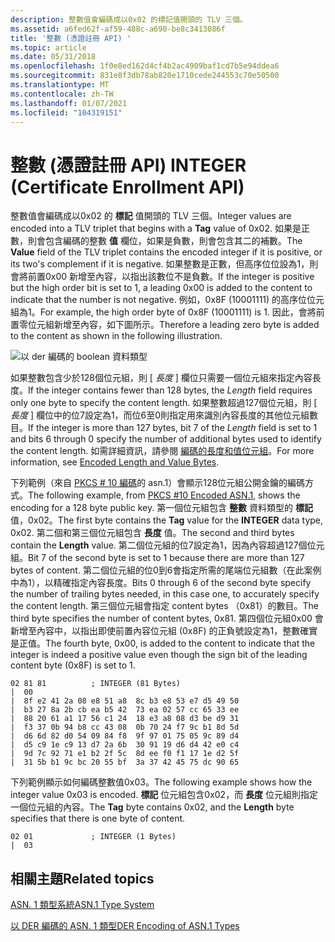 ```yaml
---
description: 整數值會編碼成以0x02 的標記值開頭的 TLV 三個。
ms.assetid: a6fed62f-af59-488c-a690-be8c3413086f
title: '整數 (憑證註冊 API) '
ms.topic: article
ms.date: 05/31/2018
ms.openlocfilehash: 1f0e8ed162d4cf4b2ac4909baf1cd7b5e94ddea6
ms.sourcegitcommit: 831e8f3db78ab820e1710cede244553c70e50500
ms.translationtype: MT
ms.contentlocale: zh-TW
ms.lasthandoff: 01/07/2021
ms.locfileid: "104319151"
---
```

# <a name="integer-certificate-enrollment-api"></a><span data-ttu-id="51d12-103">整數 (憑證註冊 API) </span><span class="sxs-lookup"><span data-stu-id="51d12-103">INTEGER (Certificate Enrollment API)</span></span>

<span data-ttu-id="51d12-104">整數值會編碼成以0x02 的 **標記** 值開頭的 TLV 三個。</span><span class="sxs-lookup"><span data-stu-id="51d12-104">Integer values are encoded into a TLV triplet that begins with a **Tag** value of 0x02.</span></span> <span data-ttu-id="51d12-105">如果是正數，則會包含編碼的整數 **值** 欄位，如果是負數，則會包含其二的補數。</span><span class="sxs-lookup"><span data-stu-id="51d12-105">The **Value** field of the TLV triplet contains the encoded integer if it is positive, or its two's complement if it is negative.</span></span> <span data-ttu-id="51d12-106">如果整數是正數，但高序位位設為1，則會將前置0x00 新增至內容，以指出該數位不是負數。</span><span class="sxs-lookup"><span data-stu-id="51d12-106">If the integer is positive but the high order bit is set to 1, a leading 0x00 is added to the content to indicate that the number is not negative.</span></span> <span data-ttu-id="51d12-107">例如，0x8F (10001111) 的高序位位元組為1。</span><span class="sxs-lookup"><span data-stu-id="51d12-107">For example, the high order byte of 0x8F (10001111) is 1.</span></span> <span data-ttu-id="51d12-108">因此，會將前置零位元組新增至內容，如下圖所示。</span><span class="sxs-lookup"><span data-stu-id="51d12-108">Therefore a leading zero byte is added to the content as shown in the following illustration.</span></span>

![以 der 編碼的 boolean 資料類型](images/der-tlv-integer.png)

<span data-ttu-id="51d12-110">如果整數包含少於128個位元組，則 [ *長度* ] 欄位只需要一個位元組來指定內容長度。</span><span class="sxs-lookup"><span data-stu-id="51d12-110">If the integer contains fewer than 128 bytes, the *Length* field requires only one byte to specify the content length.</span></span> <span data-ttu-id="51d12-111">如果整數超過127個位元組，則 [ *長度* ] 欄位中的位7設定為1，而位6至0則指定用來識別內容長度的其他位元組數目。</span><span class="sxs-lookup"><span data-stu-id="51d12-111">If the integer is more than 127 bytes, bit 7 of the *Length* field is set to 1 and bits 6 through 0 specify the number of additional bytes used to identify the content length.</span></span> <span data-ttu-id="51d12-112">如需詳細資訊，請參閱 [編碼的長度和值位元組](about-encoded-length-and-value-bytes.md)。</span><span class="sxs-lookup"><span data-stu-id="51d12-112">For more information, see [Encoded Length and Value Bytes](about-encoded-length-and-value-bytes.md).</span></span>

<span data-ttu-id="51d12-113">下列範例（來自 [PKCS \# 10 編碼](pkcs--10-encoded-asn-1.md)的 asn.1）會顯示128位元組公開金鑰的編碼方式。</span><span class="sxs-lookup"><span data-stu-id="51d12-113">The following example, from [PKCS \#10 Encoded ASN.1](pkcs--10-encoded-asn-1.md), shows the encoding for a 128 byte public key.</span></span> <span data-ttu-id="51d12-114">第一個位元組包含 **整數** 資料類型的 **標記** 值，0x02。</span><span class="sxs-lookup"><span data-stu-id="51d12-114">The first byte contains the **Tag** value for the **INTEGER** data type, 0x02.</span></span> <span data-ttu-id="51d12-115">第二個和第三個位元組包含 **長度** 值。</span><span class="sxs-lookup"><span data-stu-id="51d12-115">The second and third bytes contain the **Length** value.</span></span> <span data-ttu-id="51d12-116">第二個位元組的位7設定為1，因為內容超過127個位元組。</span><span class="sxs-lookup"><span data-stu-id="51d12-116">Bit 7 of the second byte is set to 1 because there are more than 127 bytes of content.</span></span> <span data-ttu-id="51d12-117">第二個位元組的位0到6會指定所需的尾端位元組數（在此案例中為1），以精確指定內容長度。</span><span class="sxs-lookup"><span data-stu-id="51d12-117">Bits 0 through 6 of the second byte specify the number of trailing bytes needed, in this case one, to accurately specify the content length.</span></span> <span data-ttu-id="51d12-118">第三個位元組會指定 content bytes （0x81）的數目。</span><span class="sxs-lookup"><span data-stu-id="51d12-118">The third byte specifies the number of content bytes, 0x81.</span></span> <span data-ttu-id="51d12-119">第四個位元組0x00 會新增至內容中，以指出即使前置內容位元組 (0x8F) 的正負號設定為1，整數確實是正值。</span><span class="sxs-lookup"><span data-stu-id="51d12-119">The fourth byte, 0x00, is added to the content to indicate that the integer is indeed a positive value even though the sign bit of the leading content byte (0x8F) is set to 1.</span></span>

``` syntax
02 81 81          ; INTEGER (81 Bytes)
|  00
|  8f e2 41 2a 08 e8 51 a8  8c b3 e8 53 e7 d5 49 50
|  b3 27 8a 2b cb ea b5 42  73 ea 02 57 cc 65 33 ee
|  88 20 61 a1 17 56 c1 24  18 e3 a8 08 d3 be d9 31
|  f3 37 0b 94 b8 cc 43 08  0b 70 24 f7 9c b1 8d 5d
|  d6 6d 82 d0 54 09 84 f8  9f 97 01 75 05 9c 89 d4
|  d5 c9 1e c9 13 d7 2a 6b  30 91 19 d6 d4 42 e0 c4
|  9d 7c 92 71 e1 b2 2f 5c  8d ee f0 f1 17 1e d2 5f
|  31 5b b1 9c bc 20 55 bf  3a 37 42 45 75 dc 90 65
```

<span data-ttu-id="51d12-120">下列範例顯示如何編碼整數值0x03。</span><span class="sxs-lookup"><span data-stu-id="51d12-120">The following example shows how the integer value 0x03 is encoded.</span></span> <span data-ttu-id="51d12-121">**標記** 位元組包含0x02，而 **長度** 位元組則指定一個位元組的內容。</span><span class="sxs-lookup"><span data-stu-id="51d12-121">The **Tag** byte contains 0x02, and the **Length** byte specifies that there is one byte of content.</span></span>

``` syntax
02 01             ; INTEGER (1 Bytes)
|  03
```

## <a name="related-topics"></a><span data-ttu-id="51d12-122">相關主題</span><span class="sxs-lookup"><span data-stu-id="51d12-122">Related topics</span></span>

<dl> <dt>

[<span data-ttu-id="51d12-123">ASN. 1 類型系統</span><span class="sxs-lookup"><span data-stu-id="51d12-123">ASN.1 Type System</span></span>](about-asn-1-type-system.md)
</dt> <dt>

[<span data-ttu-id="51d12-124">以 DER 編碼的 ASN. 1 類型</span><span class="sxs-lookup"><span data-stu-id="51d12-124">DER Encoding of ASN.1 Types</span></span>](about-der-encoding-of-asn-1-types.md)
</dt> </dl>

 

 



